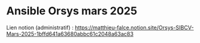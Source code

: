 # Ansible Orsys mars 2025

Lien notion (administratif) : https://matthieu-falce.notion.site/Orsys-SIBCV-Mars-2025-1bffd641a63680abbc61c2048a63ac83 